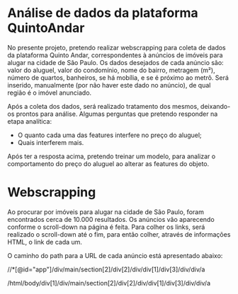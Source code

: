 # Análise de dados da plataforma QuintoAndar
No presente projeto, pretendo realizar webscrapping para coleta de dados da plataforma Quinto Andar, correspondentes à anúncios de imóveis para alugar na cidade de São Paulo.
Os dados desejados de cada anúncio são: valor do aluguel, valor do condomínio, nome do bairro, metragem (m²), número de quartos, banheiros, se há mobília, e se é próximo ao metrô.
Será inserido, manualmente (por não haver este dado no anúncio), de qual região é o imóvel anunciado.


Após a coleta dos dados, será realizado tratamento dos mesmos, deixando-os prontos para análise. Algumas perguntas que pretendo responder na etapa analítica:
- O quanto cada uma das features interfere no preço do aluguel;
- Quais interferem mais.

Após ter a resposta acima, pretendo treinar um modelo, para analizar o comportamento do preço do aluguel ao alterar as features do objeto.



# Webscrapping
Ao procurar por imóveis para alugar na cidade de São Paulo, foram encontrados cerca de 10.000 resultados. Os anúncios vão aparecendo conforme o scroll-down na página é feita. Para colher os links, será realizado o scroll-down até o fim, para então colher, através de informações HTML, o link de cada um.

O caminho do path para a URL de cada anúncio está apresentado abaixo:

//*[@id="app"]/div/main/section[2]/div[2]/div/div[1]/div[3]/div/div/a


/html/body/div[1]/div/main/section[2]/div[2]/div/div[1]/div[3]/div/div/a

